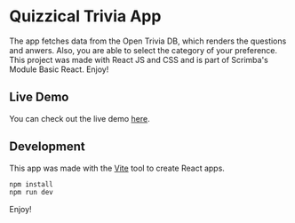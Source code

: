 # Quizzical Trivia App

The app fetches data from the Open Trivia DB, which renders the questions and anwers. Also, you are able to select the category of your preference. This project was made with React JS and CSS and is part of Scrimba's Module Basic React. Enjoy!

## Live Demo

You can check out the live demo [here](https://gabycode.github.io/quizzicalTrivia/).

## Development

This app was made with the [Vite](https://vitejs.dev/guide/) tool to create React apps.

```bash
npm install
npm run dev
```

Enjoy!
